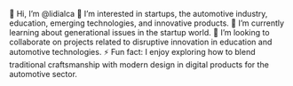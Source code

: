 👋 Hi, I’m @lidialca
👀 I’m interested in startups, the automotive industry, education, emerging technologies, and innovative products.
🌱 I’m currently learning about generational issues in the startup world.
💞️ I’m looking to collaborate on projects related to disruptive innovation in education and automotive technologies.
⚡ Fun fact: I enjoy exploring how to blend traditional craftsmanship with modern design in digital products for the automotive sector.

<!---
lidialca/lidialca is a ✨ special ✨ repository because its `README.md` (this file) appears on your GitHub profile.
You can click the Preview link to take a look at your changes.
--->
